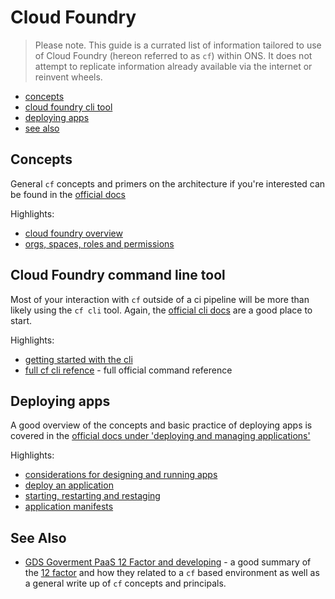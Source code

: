 Cloud Foundry
=============

> Please note. This guide is a currated list of information tailored to use of Cloud Foundry (hereon referred to as `cf`) within ONS. It does not attempt to replicate information already available via the internet or reinvent wheels.

  - [concepts](#concepts)
  - [cloud foundry cli tool](#cloud-foundry-cli-tool)
  - [deploying apps](#deploying-apps)
  - [see also](#see-also)

## Concepts

General `cf` concepts and primers on the architecture if you're interested can be found in the [official docs](https://docs.cloudfoundry.org/concepts/)

Highlights:

  - [cloud foundry overview](https://docs.cloudfoundry.org/concepts/overview.html)
  - [orgs, spaces, roles and permissions](https://docs.cloudfoundry.org/concepts/roles.html)


## Cloud Foundry command line tool

Most of your interaction with `cf` outside of a ci pipeline will be more than likely using the `cf cli` tool. Again, the [official cli docs](https://docs.cloudfoundry.org/cf-cli/) are a good place to start.

Highlights:

  - [getting started with the cli](https://docs.cloudfoundry.org/cf-cli/getting-started.html)
  - [full cf cli refence](http://cli.cloudfoundry.org/en-US/cf/) - full official command reference


## Deploying apps

A good overview of the concepts and basic practice of deploying apps is covered in the [official docs under 'deploying and managing applications'](https://docs.cloudfoundry.org/devguide/deploy-apps/)

Highlights:

  - [considerations for designing and running apps](https://docs.cloudfoundry.org/devguide/deploy-apps/prepare-to-deploy.html)
  - [deploy an application](https://docs.cloudfoundry.org/devguide/deploy-apps/deploy-app.html)
  - [starting, restarting and restaging](https://docs.cloudfoundry.org/devguide/deploy-apps/start-restart-restage.html)
  - [application manifests](https://docs.cloudfoundry.org/devguide/deploy-apps/manifest.html)


## See Also

  - [GDS Goverment PaaS 12 Factor and developing](https://docs.cloud.service.gov.uk/#12-factor-application-principles) - a good summary of the [12 factor](https://12factor.net) and how they related to a `cf` based environment as well as a general write up of `cf` concepts and principals.